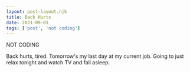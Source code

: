 ```yaml
---
layout: post-layout.njk
title: Back Hurts
date: 2021-09-01
tags: ['post', 'not coding']
---
```

<!-- Excerpt Start -->
NOT CODING
<!-- Excerpt End -->

Back hurts, tired. Tomorrow's my last day at my current job. Going to just relax tonight and watch TV and fall asleep.
